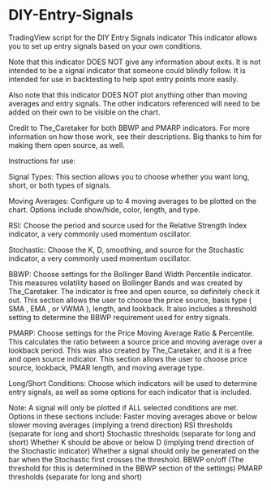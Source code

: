 # DIY-Entry-Signals
TradingView script for the DIY Entry Signals indicator
This indicator allows you to set up entry signals based on your own conditions.

Note that this indicator DOES NOT give any information about exits. It is not intended to be a signal indicator that someone could blindly follow. It is intended for use in backtesting to help spot entry points more easily.

Also note that this indicator DOES NOT plot anything other than moving averages and entry signals. The other indicators referenced will need to be added on their own to be visible on the chart.

Credit to The_Caretaker for both BBWP and PMARP indicators. For more information on how those work, see their descriptions. Big thanks to him for making them open source, as well.


Instructions for use:

Signal Types:
This section allows you to choose whether you want long, short, or both types of signals.

Moving Averages:
Configure up to 4 moving averages to be plotted on the chart. Options include show/hide, color, length, and type.

RSI:
Choose the period and source used for the Relative Strength Index indicator, a very commonly used momentum oscillator.

Stochastic:
Choose the K, D, smoothing, and source for the Stochastic indicator, a very commonly used momentum oscillator.

BBWP:
Choose settings for the Bollinger Band Width Percentile indicator. This measures volatility based on Bollinger Bands and was created by The_Caretaker. The indicator is free and open source, so definitely check it out.
This section allows the user to choose the price source, basis type ( SMA , EMA , or VWMA ), length, and lookback. It also includes a threshold setting to determine the BBWP requirement used for entry signals.

PMARP:
Choose settings for the Price Moving Average Ratio & Percentile. This calculates the ratio between a source price and moving average over a lookback period. This was also created by The_Caretaker, and it is a free and open source indicator.
This section allows the user to choose price source, lookback, PMAR length, and moving average type.

Long/Short Conditions:
Choose which indicators will be used to determine entry signals, as well as some options for each indicator that is included.

Note: A signal will only be plotted if ALL selected conditions are met.
Options in these sections include:
Faster moving averages above or below slower moving averages (implying a trend direction)
RSI thresholds (separate for long and short)
Stochastic thresholds (separate for long and short)
Whether K should be above or below D (implying trend direction of the Stochastic indicator)
Whether a signal should only be generated on the bar when the Stochastic first crosses the threshold.
BBWP on/off (The threshold for this is determined in the BBWP section of the settings)
PMARP thresholds (separate for long and short)
